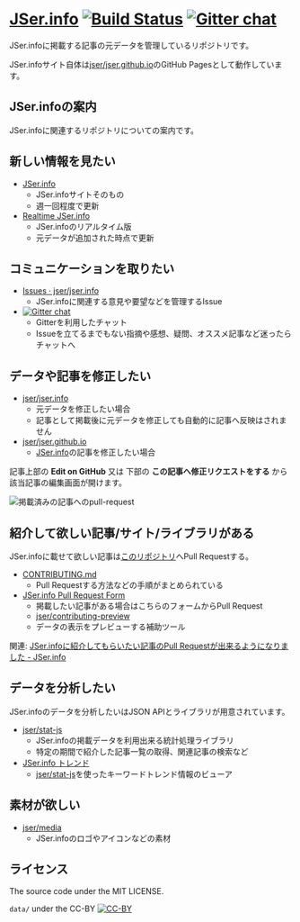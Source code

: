 # [JSer.info][] [![Build Status](https://travis-ci.org/jser/jser.info.png)](https://travis-ci.org/jser/jser.info) [![Gitter chat](https://badges.gitter.im/jser/jser.info.png)](https://gitter.im/jser/jser.info)

JSer.infoに掲載する記事の元データを管理しているリポジトリです。

JSer.infoサイト自体は[jser/jser.github.io](https://github.com/jser/jser.github.io "jser/jser.github.io")のGitHub Pagesとして動作しています。

## JSer.infoの案内

JSer.infoに関連するリポジトリについての案内です。

## 新しい情報を見たい

- [JSer.info](http://jser.info/)
	- JSer.infoサイトそのもの
	- 週一回程度で更新
- [Realtime JSer.info](http://realtime.jser.info/)
	- JSer.infoのリアルタイム版
	- 元データが追加された時点で更新

## コミュニケーションを取りたい

- [Issues · jser/jser.info](https://github.com/jser/jser.info/issues "Issues · jser/jser.info")
	- JSer.infoに関連する意見や要望などを管理するIssue
- [![Gitter chat](https://badges.gitter.im/jser/jser.info.png)](https://gitter.im/jser/jser.info)
	- Gitterを利用したチャット
	- Issueを立てるまでもない指摘や感想、疑問、オススメ記事など迷ったらチャットへ

## データや記事を修正したい

- [jser/jser.info](https://github.com/jser/jser.info "jser/jser.info")
	- 元データを修正したい場合
	- 記事として掲載後に元データを修正しても自動的に記事へ反映はされません
- [jser/jser.github.io](https://github.com/jser/jser.github.io "jser/jser.github.io")
	- [JSer.info][]の記事を修正したい場合

記事上部の **Edit on GitHub** 又は 下部の **この記事へ修正リクエストをする** から該当記事の編集画面が開けます。

![掲載済みの記事へのpull-request](http://take.ms/suw5I)


## 紹介して欲しい記事/サイト/ライブラリがある

JSer.infoに載せて欲しい記事は[このリポジトリ](https://github.com/jser/jser.info)へPull Requestする。

- [CONTRIBUTING.md](./CONTRIBUTING.md)
	- Pull Requestする方法などの手順がまとめられている
- [JSer.info Pull Request Form](http://jser.info/contributing/ "JSer.info Pull Request Form")
	- 掲載したい記事がある場合はこちらのフォームからPull Request
	- [jser/contributing-preview](https://github.com/jser/contributing-preview "jser/contributing-preview")
	- データの表示をプレビューする補助ツール

関連: [JSer.infoに紹介してもらいたい記事のPull Requestが出来るようになりました - JSer.info](http://jser.info/post/75446735069/jser-info-pull-request/ "JSer.infoに紹介してもらいたい記事のPull Requestが出来るようになりました - JSer.info")


## データを分析したい

JSer.infoのデータを分析したいはJSON APIとライブラリが用意されています。

- [jser/stat-js](https://github.com/jser/stat-js "jser/stat-js")
	- JSer.infoの掲載データを利用出来る統計処理ライブラリ
	- 特定の期間で紹介した記事一覧の取得、関連記事の検索など
- [JSer.info トレンド](http://jser.info/trends/ "JSer.info トレンド")
	- [jser/stat-js](https://github.com/jser/stat-js "jser/stat-js")を使ったキーワードトレンド情報のビューア


## 素材が欲しい

- [jser/media](https://github.com/jser/media "jser/media")
	- JSer.infoのロゴやアイコンなどの素材


## ライセンス

The source code under the MIT LICENSE.

`data/` under the CC-BY [![CC-BY](https://i.creativecommons.org/l/by/4.0/88x31.png)](http://creativecommons.org/licenses/by/4.0/)

[JSer.info]: http://jser.info/  "JSer.info"
